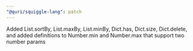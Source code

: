 ```yaml
---
"@quri/squiggle-lang": patch
---
```


Added List.sortBy, List.maxBy, List.minBy, Dict.has, Dict.size, Dict.delete, and added definitions to Number.min and Number.max that support two number params

